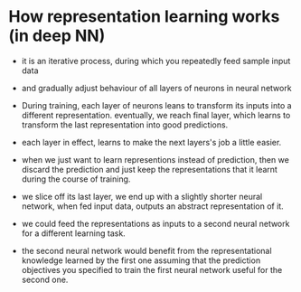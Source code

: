 # How representation learning works (in deep NN)

- it is an iterative process, during which you repeatedly feed sample input data

- and gradually adjust behaviour of all layers of neurons in neural network

- During training, each layer of neurons leans to transform its inputs into a different representation. eventually, we reach final layer, which learns to transform the last representation into good predictions.

- each layer in effect, learns to make the next layers's job a little easier.

- when we just want to learn representions instead of prediction, then we discard the prediction and just keep the representations that it learnt during the course of training.

- we slice off its last layer, we end up with a slightly shorter neural network, when fed input data, outputs an abstract representation of it.

- we could feed the representations as inputs to a second neural network for a different learning task.

- the second neural network would benefit from the representational knowledge learned by the first one assuming that the prediction objectives you specified to train the first neural network useful for the second one.